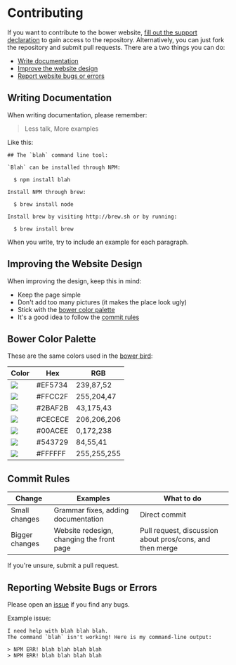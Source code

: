 # Contributing

If you want to contribute to the bower website, [fill out the support declaration](http://goo.gl/forms/P1ndzCNoiG) to gain access to the repository. Alternatively, you can just fork the repository and submit pull requests. There are a two things you can do:

* [Write documentation](https://github.com/bower/bower.github.io/blob/master/CONTRIBUTING.md#writing-documentation)
* [Improve the website design](https://github.com/bower/bower.github.io/blob/master/CONTRIBUTING.md#improving-the-website-design)
* [Report website bugs or errors](https://github.com/bower/bower.github.io/blob/master/CONTRIBUTING.md#reporting-website-bugs-or-errors)

## Writing Documentation

When writing documentation, please remember:
> Less talk, More examples

Like this:

```
## The `blah` command line tool:

`Blah` can be installed through NPM:

  $ npm install blah
  
Install NPM through brew:

  $ brew install node
  
Install brew by visiting http://brew.sh or by running:

  $ brew install brew
```

When you write, try to include an example for each paragraph.

## Improving the Website Design

When improving the design, keep this in mind:

* Keep the page simple
* Don't add too many pictures (it makes the place look ugly)
* Stick with the [bower color palette](https://github.com/bower/bower.github.io/blob/master/CONTRIBUTING.md#bower-color-palette)
* It's a good idea to follow the [commit rules](https://github.com/bower/bower.github.io/blob/master/CONTRIBUTING.md#commit-rules)

## Bower Color Palette

These are the same colors used in the [bower bird](http://bower.io/img/bower-logo.png):

Color | Hex | RGB
------|-----|----
![](http://www.colorhexa.com/ef5734.png)|#EF5734|239,87,52
![](http://www.colorhexa.com/ffcc2f.png)|#FFCC2F|255,204,47
![](http://www.colorhexa.com/2baf2b.png)|#2BAF2B|43,175,43
![](http://www.colorhexa.com/cecece.png)|#CECECE|206,206,206
![](http://www.colorhexa.com/00acee.png)|#00ACEE|0,172,238
![](http://www.colorhexa.com/543729.png)|#543729|84,55,41
![](http://www.colorhexa.com/ffffff.png)|#FFFFFF|255,255,255


## Commit Rules

Change | Examples | What to do
-------|----------|-----------
Small changes | Grammar fixes, adding documentation | Direct commit
Bigger changes | Website redesign, changing the front page | Pull request, discussion about pros/cons, and then merge

If you're unsure, submit a pull request.

## Reporting Website Bugs or Errors

Please open an [issue](https://github.com/bower/bower.github.io/issues) if you find any bugs.

Example issue:

```
I need help with blah blah blah.
The command `blah` isn't working! Here is my command-line output:

> NPM ERR! blah blah blah blah
> NPM ERR! blah blah blah blah
```
